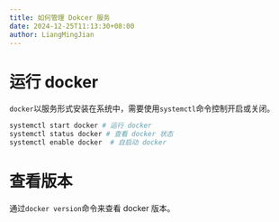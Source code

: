 ```yaml
---
title: 如何管理 Dokcer 服务
date: 2024-12-25T11:13:30+08:00
author: LiangMingJian
---
```


# 运行 docker

`docker`以服务形式安装在系统中，需要使用`systemctl`命令控制开启或关闭。

```bash
systemctl start docker # 运行 docker
systemctl status docker # 查看 docker 状态
systemctl enable docker  # 自启动 docker
```

# 查看版本

通过`docker version`命令来查看 docker 版本。
